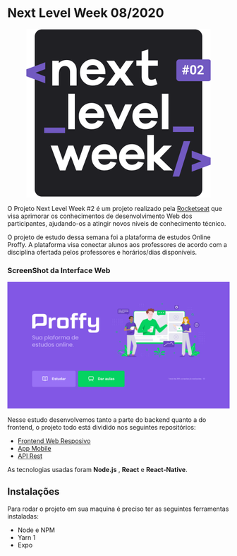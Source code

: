 # Next Level Week 08/2020

<center> <img src="assets/nlw-2.svg" /> </center>

O Projeto Next Level Week  #2 é um projeto realizado pela [Rocketseat](https://rocketseat.com.br/) que visa aprimorar os conhecimentos de desenvolvimento Web dos participantes, ajudando-os a atingir novos níveis de conhecimento técnico. 

O projeto de estudo dessa semana foi a plataforma de estudos Online Proffy. A plataforma  visa conectar alunos aos professores de acordo com a disciplina ofertada pelos professores e horários/dias disponíveis.

<h3 aling="center" >
    ScreenShot da Interface Web 
</h3>

![Home.svg](assets/Home.svg)


Nesse estudo desenvolvemos tanto a parte do backend quanto a do frontend, o projeto todo está dividido nos seguintes repositórios:

- [Frontend Web Resposivo](https://github.com/luismigsantana/nlw-web)
- [App Mobile](https://github.com/luismigsantana/nlw-mobile)
- [API Rest](https://github.com/luismigsantana/nlw-server)

As tecnologias usadas foram **Node.js** , **React** e **React-Native**. 

## Instalações

Para rodar o projeto em sua maquina é preciso ter as seguintes  ferramentas instaladas:

- Node e NPM
- Yarn 1
- Expo